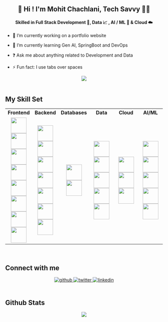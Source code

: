 ## <div align="center">👋 Hi ! I'm Mohit Chachlani, Tech Savvy 👨‍💻</div>  
  

#### <div align="center">Skilled in Full Stack Development 🚀, Data 📈 , AI / ML 🤖 & Cloud ☁️</div>  
  

- 🔭 I’m currently working on a portfolio website  
  

- 🌱 I’m currently learning Gen AI, SpringBoot and DevOps  
  

- ❓ Ask me about anything related to Development and Data   
  

- ⚡ Fun fact: I use tabs over spaces  
  

<div align="center">
<img src="https://komarev.com/ghpvc/?username=m0hit5&&style=flat-square" align="center" />
</div>  
  

<br/>  


## My Skill Set  

<div align="center">

<table>
  <tr>
    <td align="center" width="16%"><strong>Frontend</strong></td>
    <td align="center" width="16%"><strong>Backend</strong></td>
    <td align="center" width="16%"><strong>Databases</strong></td>
    <td align="center" width="16%"><strong>Data</strong></td>
    <td align="center" width="16%"><strong>Cloud</strong></td>
    <td align="center" width="16%"><strong>AI/ML</strong></td>
  </tr>
  <tr>
    <td align="center">
      <a href="https://reactjs.org/"><img src="https://profilinator.rishav.dev/skills-assets/react-original-wordmark.svg" height="50"></a>
      <a href="https://getbootstrap.com/"><img src="https://profilinator.rishav.dev/skills-assets/bootstrap-plain.svg" height="50"></a>
      <a href="https://www.w3schools.com/css/"><img src="https://profilinator.rishav.dev/skills-assets/css3-original-wordmark.svg" height="50"></a>
      <a href="https://www.javascript.com/"><img src="https://profilinator.rishav.dev/skills-assets/javascript-original.svg" height="50"></a>
      <a href="https://nextjs.org/"><img src="https://cdn.jsdelivr.net/gh/devicons/devicon/icons/nextjs/nextjs-original.svg" height="50"></a>
      <a href="https://tailwindcss.com/"><img src="https://cdn.jsdelivr.net/gh/devicons/devicon/icons/tailwindcss/tailwindcss-original.svg" height="50"></a>
      <a href="https://code.visualstudio.com/"><img src="https://cdn.jsdelivr.net/gh/devicons/devicon/icons/vscode/vscode-original.svg" height="50"></a>
      <a href="https://www.typescriptlang.org/"><img src="https://cdn.jsdelivr.net/gh/devicons/devicon/icons/typescript/typescript-original.svg" height="50"></a>
    </td>
    <td align="center">
      <a href="https://www.djangoproject.com/"><img src="https://profilinator.rishav.dev/skills-assets/django-original.svg" height="50"></a>
      <a href="https://www.java.com/"><img src="https://profilinator.rishav.dev/skills-assets/java-original-wordmark.svg" height="50"></a>
      <a href="https://nodejs.org/"><img src="https://profilinator.rishav.dev/skills-assets/nodejs-original-wordmark.svg" height="50"></a>
      <a href="https://expressjs.com/"><img src="https://cdn.jsdelivr.net/gh/devicons/devicon/icons/express/express-original.svg" height="50"></a>
      <a href="https://flask.palletsprojects.com/"><img src="https://cdn.jsdelivr.net/gh/devicons/devicon/icons/flask/flask-original.svg" height="50"></a>
      <a href="https://www.python.org/"><img src="https://cdn.jsdelivr.net/gh/devicons/devicon/icons/python/python-original.svg" height="50"></a>
      <a href="https://spring.io/"><img src="https://cdn.jsdelivr.net/gh/devicons/devicon/icons/spring/spring-original.svg" height="50"></a>
    </td>
    <td align="center">
      <a href="https://www.mongodb.com/"><img src="https://profilinator.rishav.dev/skills-assets/mongodb-original-wordmark.svg" height="50"></a>
      <a href="https://www.mysql.com/"><img src="https://profilinator.rishav.dev/skills-assets/mysql-original-wordmark.svg" height="50"></a>
    </td>
    <td align="center">
      <a href="https://www.python.org/"><img src="https://profilinator.rishav.dev/skills-assets/python-original.svg" height="50"></a>
      <a href="https://hadoop.apache.org/"><img src="https://profilinator.rishav.dev/skills-assets/apache_hadoop-icon.svg" height="50"></a>
      <a href="https://www.tableau.com/"><img src="https://profilinator.rishav.dev/skills-assets/tableau.svg" height="50"></a>
      <a href="https://cdnlogo.com/logo/microsoft-excel_58234.html"><img src="https://static.cdnlogo.com/logos/m/97/microsoft-excel.svg" height="50"></a>
      <a href="https://cdnlogo.com/logo/numpy_88404.html"><img src="https://static.cdnlogo.com/logos/n/81/numpy.svg" height="50"></a>
    </td>
    <td align="center">
<a href="https://cdnlogo.com/logo/amazon-web-services_59463.html"><img src="https://static.cdnlogo.com/logos/a/46/amazon-web-services.svg" height="50"></a>
      <a href="https://cloud.google.com/"><img src="https://profilinator.rishav.dev/skills-assets/google_cloud-icon.svg" height="50"></a>
      <a href="https://azure.microsoft.com/"><img src="https://profilinator.rishav.dev/skills-assets/microsoft_azure-icon.svg" height="50"></a>
    </td>
    <td align="center">
      <a href="https://github.com/mwaskom/seaborn/blob/master/doc/_static/logo-mark-lightbg.svg">
        <img src="https://github.com/mwaskom/seaborn/raw/master/doc/_static/logo-mark-lightbg.svg" height="50">
      </a>
      <a href="https://cdnlogo.com/logo/pandas_134717.html"><img src="https://static.cdnlogo.com/logos/p/65/pandas.svg" height="50"></a>
      <a href="https://scikit-learn.org/"><img src="https://upload.wikimedia.org/wikipedia/commons/0/05/Scikit_learn_logo_small.svg" height="50"></a>
      <a href="https://huggingface.co/"><img src="https://huggingface.co/front/assets/huggingface_logo.svg" height="50"></a>
      <a href="https://cdnlogo.com/logo/gemini_135065.html"><img src="https://static.cdnlogo.com/logos/g/69/google-gemini.svg" height="50"></a>

  </tr>
</table>

</div>




<br/>  


## Connect with me  
<div align="center">
<a href="https://github.com/m0hit5" target="_blank">
<img src=https://img.shields.io/badge/github-%2324292e.svg?&style=for-the-badge&logo=github&logoColor=white alt=github style="margin-bottom: 5px;" />
</a>
<a href="https://twitter.com/m0codes" target="_blank">
<img src=https://img.shields.io/badge/twitter-%2300acee.svg?&style=for-the-badge&logo=twitter&logoColor=white alt=twitter style="margin-bottom: 5px;" />
</a>
<a href="https://linkedin.com/in/mohitchachlani" target="_blank">
<img src=https://img.shields.io/badge/linkedin-%231E77B5.svg?&style=for-the-badge&logo=linkedin&logoColor=white alt=linkedin style="margin-bottom: 5px;" />
</a>  
</div>  
  

<br/>  


## Github Stats  
<div align="center"><img src="https://github-readme-stats.vercel.app/api/top-langs/?username=m0hit5&hide_border=true&layout=compact" align="center" /></div>  

<br/>   
  

